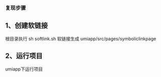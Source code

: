 ### 复现步骤
## 1、创建软链接
根目录执行 sh softlink.sh
软链接生成 umiapp/src/pages/symboliclinkpage

## 2、运行项目
umiapp下运行项目
